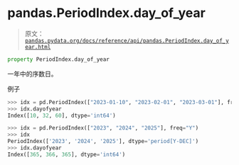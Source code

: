 # pandas.PeriodIndex.day_of_year

> 原文：[`pandas.pydata.org/docs/reference/api/pandas.PeriodIndex.day_of_year.html`](https://pandas.pydata.org/docs/reference/api/pandas.PeriodIndex.day_of_year.html)

```py
property PeriodIndex.day_of_year
```

一年中的序数日。

例子

```py
>>> idx = pd.PeriodIndex(["2023-01-10", "2023-02-01", "2023-03-01"], freq="D")
>>> idx.dayofyear
Index([10, 32, 60], dtype='int64') 
```

```py
>>> idx = pd.PeriodIndex(["2023", "2024", "2025"], freq="Y")
>>> idx
PeriodIndex(['2023', '2024', '2025'], dtype='period[Y-DEC]')
>>> idx.dayofyear
Index([365, 366, 365], dtype='int64') 
```
